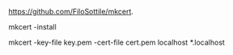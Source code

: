 https://github.com/FiloSottile/mkcert.

mkcert -install

mkcert -key-file key.pem -cert-file cert.pem localhost *.localhost